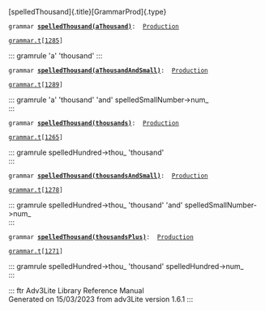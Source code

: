 [spelledThousand]{.title}[GrammarProd]{.type}

`grammar `**[`spelledThousand(aThousand)`](../object/spelledThousand(aThousand).html)**` :   `[`Production`](../object/Production.html)

[`grammar.t`](../file/grammar.t.html)`[`[`1285`](../source/grammar.t.html#1285)`]`

::: gramrule
\'a\' \'thousand\'
:::

`grammar `**[`spelledThousand(aThousandAndSmall)`](../object/spelledThousand(aThousandAndSmall).html)**` :   `[`Production`](../object/Production.html)

[`grammar.t`](../file/grammar.t.html)`[`[`1289`](../source/grammar.t.html#1289)`]`

::: gramrule
\'a\' \'thousand\' \'and\' spelledSmallNumber-\>num\_\
:::

`grammar `**[`spelledThousand(thousands)`](../object/spelledThousand(thousands).html)**` :   `[`Production`](../object/Production.html)

[`grammar.t`](../file/grammar.t.html)`[`[`1265`](../source/grammar.t.html#1265)`]`

::: gramrule
spelledHundred-\>thou\_ \'thousand\'\
:::

`grammar `**[`spelledThousand(thousandsAndSmall)`](../object/spelledThousand(thousandsAndSmall).html)**` :   `[`Production`](../object/Production.html)

[`grammar.t`](../file/grammar.t.html)`[`[`1278`](../source/grammar.t.html#1278)`]`

::: gramrule
spelledHundred-\>thou\_ \'thousand\' \'and\' spelledSmallNumber-\>num\_\
:::

`grammar `**[`spelledThousand(thousandsPlus)`](../object/spelledThousand(thousandsPlus).html)**` :   `[`Production`](../object/Production.html)

[`grammar.t`](../file/grammar.t.html)`[`[`1271`](../source/grammar.t.html#1271)`]`

::: gramrule
spelledHundred-\>thou\_ \'thousand\' spelledHundred-\>num\_\
:::

::: ftr
Adv3Lite Library Reference Manual\
Generated on 15/03/2023 from adv3Lite version 1.6.1
:::
